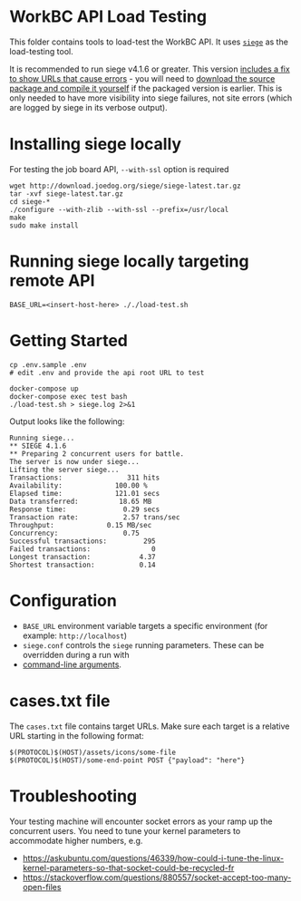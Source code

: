 WorkBC API Load Testing
===================

This folder contains tools to load-test the WorkBC API. It uses [`siege`](https://github.com/JoeDog/siege) as the 
load-testing tool.

It is recommended to run siege v4.1.6 or greater. This version
[includes a fix to show URLs that cause errors](https://github.com/JoeDog/siege/issues/216) - you will need to 
[download the source package and compile it yourself](https://download.joedog.org/siege/) if the packaged version is 
earlier. This is only needed to have more visibility into siege failures, not site errors (which are logged by siege 
in its verbose output).

# Installing siege locally
For testing the job board API, `--with-ssl` option is required
```shell
wget http://download.joedog.org/siege/siege-latest.tar.gz
tar -xvf siege-latest.tar.gz
cd siege-*
./configure --with-zlib --with-ssl --prefix=/usr/local
make
sudo make install
```

# Running siege locally targeting remote API
```shell
BASE_URL=<insert-host-here> ././load-test.sh
```

# Getting Started
```
cp .env.sample .env
# edit .env and provide the api root URL to test
 
docker-compose up
docker-compose exec test bash
./load-test.sh > siege.log 2>&1
```

Output looks like the following:
```
Running siege...
** SIEGE 4.1.6
** Preparing 2 concurrent users for battle.
The server is now under siege...
Lifting the server siege...
Transactions:		         311 hits
Availability:		      100.00 %
Elapsed time:		      121.01 secs
Data transferred:	       18.65 MB
Response time:		        0.29 secs
Transaction rate:	        2.57 trans/sec
Throughput:		        0.15 MB/sec
Concurrency:		        0.75
Successful transactions:         295
Failed transactions:	           0
Longest transaction:	        4.37
Shortest transaction:	        0.14
```

# Configuration
- `BASE_URL` environment variable targets a specific environment (for example: `http://localhost`)
- `siege.conf` controls the `siege` running parameters. These can be overridden during a run with 
- [command-line arguments](https://manpages.ubuntu.com/manpages/bionic/man1/siege.1.html).

# cases.txt file
The `cases.txt` file contains target URLs. Make sure each target is a relative URL starting in the following format:
```
$(PROTOCOL)$(HOST)/assets/icons/some-file
$(PROTOCOL)$(HOST)/some-end-point POST {"payload": "here"}
``` 


# Troubleshooting
Your testing machine will encounter socket errors as your ramp up the concurrent users. You need to tune your kernel parameters to accommodate higher numbers, e.g.
- https://askubuntu.com/questions/46339/how-could-i-tune-the-linux-kernel-parameters-so-that-socket-could-be-recycled-fr
- https://stackoverflow.com/questions/880557/socket-accept-too-many-open-files
